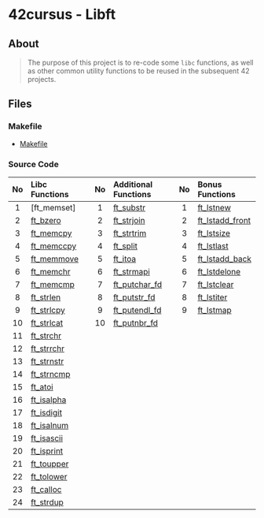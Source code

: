 # 42cursus - Libft


## About

>The purpose of this project is to re-code some `libc` functions, as well as other common utility functions to be reused in the subsequent 42 projects.

## Files

### Makefile
- [Makefile](https://github.com/Oagrram/Libft/blob/main/Makefile)

### Source Code
| No  | Libc Functions                                                                 |   | No  | Additional Functions                                                                 |   | No  | Bonus Functions                                                                          |
| :-: | :----------------------------------------------------------------------------- | - | :-: | :----------------------------------------------------------------------------------- | - | :-: | :--------------------------------------------------------------------------------------- |
| 1   | [ft_memset]   |   | 1   | [ft_substr](https://github.com/hanshazairi/42-libft/blob/master/ft_substr.c)         |   | 1   | [ft_lstnew](https://github.com/hanshazairi/42-libft/blob/master/ft_lstnew.c)             |
| 2   | [ft_bzero](https://github.com/hanshazairi/42-libft/blob/master/ft_bzero.c)     |   | 2   | [ft_strjoin](https://github.com/hanshazairi/42-libft/blob/master/ft_strjoin.c)       |   | 2   | [ft_lstadd_front](https://github.com/hanshazairi/42-libft/blob/master/ft_lstadd_front.c) |
| 3   | [ft_memcpy](https://github.com/hanshazairi/42-libft/blob/master/ft_memcpy.c)   |   | 3   | [ft_strtrim](https://github.com/hanshazairi/42-libft/blob/master/ft_strtrim.c)       |   | 3   | [ft_lstsize](https://github.com/hanshazairi/42-libft/blob/master/ft_lstsize.c)           |
| 4   | [ft_memccpy](https://github.com/hanshazairi/42-libft/blob/master/ft_memccpy.c) |   | 4   | [ft_split](https://github.com/hanshazairi/42-libft/blob/master/ft_split.c)           |   | 4   | [ft_lstlast](https://github.com/hanshazairi/42-libft/blob/master/ft_lstlast.c)           |
| 5   | [ft_memmove](https://github.com/hanshazairi/42-libft/blob/master/ft_memmove.c) |   | 5   | [ft_itoa](https://github.com/hanshazairi/42-libft/blob/master/ft_itoa.c)             |   | 5   | [ft_lstadd_back](https://github.com/hanshazairi/42-libft/blob/master/ft_lstadd_back.c)   |
| 6   | [ft_memchr](https://github.com/hanshazairi/42-libft/blob/master/ft_memchr.c)   |   | 6   | [ft_strmapi](https://github.com/hanshazairi/42-libft/blob/master/ft_strmapi.c)       |   | 6   | [ft_lstdelone](https://github.com/hanshazairi/42-libft/blob/master/ft_lstdelone.c)       |
| 7   | [ft_memcmp](https://github.com/hanshazairi/42-libft/blob/master/ft_memcmp.c)   |   | 7   | [ft_putchar_fd](https://github.com/hanshazairi/42-libft/blob/master/ft_putchar_fd.c) |   | 7   | [ft_lstclear](https://github.com/hanshazairi/42-libft/blob/master/ft_lstclear.c)         |
| 8   | [ft_strlen](https://github.com/hanshazairi/42-libft/blob/master/ft_strlen.c)   |   | 8   | [ft_putstr_fd](https://github.com/hanshazairi/42-libft/blob/master/ft_putstr_fd.c)   |   | 8   | [ft_lstiter](https://github.com/hanshazairi/42-libft/blob/master/ft_lstiter.c)           |
| 9   | [ft_strlcpy](https://github.com/hanshazairi/42-libft/blob/master/ft_strlcpy.c) |   | 9   | [ft_putendl_fd](https://github.com/hanshazairi/42-libft/blob/master/ft_putendl_fd.c) |   | 9   | [ft_lstmap](https://github.com/hanshazairi/42-libft/blob/master/ft_lstmap.c)             |
| 10  | [ft_strlcat](https://github.com/hanshazairi/42-libft/blob/master/ft_strlcat.c) |   | 10  | [ft_putnbr_fd](https://github.com/hanshazairi/42-libft/blob/master/ft_putnbr_fd.c)   |   |     |                                                                                          |
| 11  | [ft_strchr](https://github.com/hanshazairi/42-libft/blob/master/ft_strchr.c)   |   |     |                                                                                      |   |     |                                                                                          |
| 12  | [ft_strrchr](https://github.com/hanshazairi/42-libft/blob/master/ft_strrchr.c) |   |     |                                                                                      |   |     |                                                                                          |
| 13  | [ft_strnstr](https://github.com/hanshazairi/42-libft/blob/master/ft_strnstr.c) |   |     |                                                                                      |   |     |                                                                                          |
| 14  | [ft_strncmp](https://github.com/hanshazairi/42-libft/blob/master/ft_strncmp.c) |   |     |                                                                                      |   |     |                                                                                          |
| 15  | [ft_atoi](https://github.com/hanshazairi/42-libft/blob/master/ft_atoi.c)       |   |     |                                                                                      |   |     |                                                                                          |
| 16  | [ft_isalpha](https://github.com/hanshazairi/42-libft/blob/master/ft_isalpha.c) |   |     |                                                                                      |   |     |                                                                                          |
| 17  | [ft_isdigit](https://github.com/hanshazairi/42-libft/blob/master/ft_isdigit.c) |   |     |                                                                                      |   |     |                                                                                          |
| 18  | [ft_isalnum](https://github.com/hanshazairi/42-libft/blob/master/ft_isalnum.c) |   |     |                                                                                      |   |     |                                                                                          |
| 19  | [ft_isascii](https://github.com/hanshazairi/42-libft/blob/master/ft_isascii.c) |   |     |                                                                                      |   |     |                                                                                          |
| 20  | [ft_isprint](https://github.com/hanshazairi/42-libft/blob/master/ft_isprint.c) |   |     |                                                                                      |   |     |                                                                                          |
| 21  | [ft_toupper](https://github.com/hanshazairi/42-libft/blob/master/ft_toupper.c) |   |     |                                                                                      |   |     |                                                                                          |
| 22  | [ft_tolower](https://github.com/hanshazairi/42-libft/blob/master/ft_tolower.c) |   |     |                                                                                      |   |     |                                                                                          |
| 23  | [ft_calloc](https://github.com/hanshazairi/42-libft/blob/master/ft_calloc.c)   |   |     |                                                                                      |   |     |                                                                                          |
| 24  | [ft_strdup](https://github.com/hanshazairi/42-libft/blob/master/ft_strdup.c)   |   |     |                                                                                      |   |     |                                                                                          |
